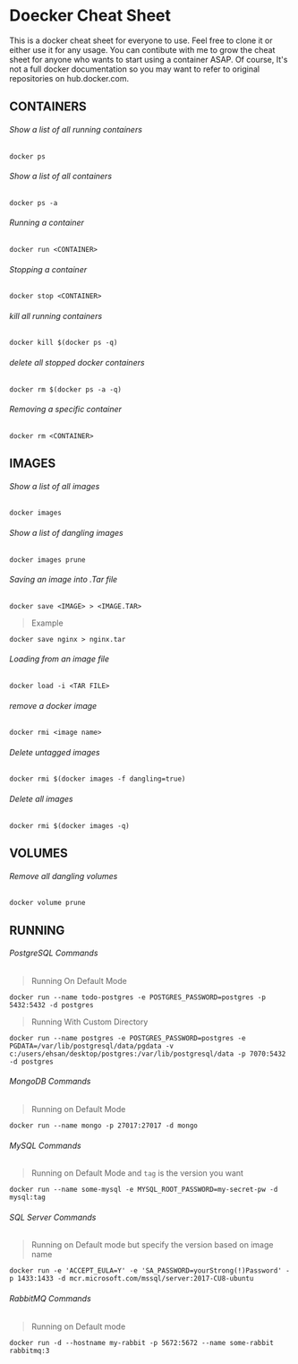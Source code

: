 # Doecker Cheat Sheet

This is a docker cheat sheet for everyone to use. Feel free to clone it or either use it for any usage.
You can contibute with me to grow the cheat sheet for anyone who wants to start using a container ASAP.
Of course, It's not a full docker documentation so you may want to refer to original repositories on hub.docker.com.

## CONTAINERS

###### Show a list of all running containers

```
docker ps
```

###### Show a list of all containers

```
docker ps -a
```

###### Running a container

```
docker run <CONTAINER>
```

###### Stopping a container

```
docker stop <CONTAINER>
```

###### kill all running containers

```
docker kill $(docker ps -q)
```

###### delete all stopped docker containers

```
docker rm $(docker ps -a -q)
```

###### Removing a specific container

```
docker rm <CONTAINER>
```

## IMAGES 

###### Show a list of all images

```
docker images
```

###### Show a list of dangling images

```
docker images prune
```

###### Saving an image into .Tar file

```
docker save <IMAGE> > <IMAGE.TAR>
```
>Example
```
docker save nginx > nginx.tar
```

###### Loading from an image file

```
docker load -i <TAR FILE>
```

###### remove a docker image

```
docker rmi <image name>
```

###### Delete untagged images

```
docker rmi $(docker images -f dangling=true)
```

###### Delete all images

```
docker rmi $(docker images -q)
```

## VOLUMES

###### Remove all dangling volumes

```
docker volume prune
```

## RUNNING

###### PostgreSQL Commands
>Running On Default Mode

```
docker run --name todo-postgres -e POSTGRES_PASSWORD=postgres -p 5432:5432 -d postgres
```

>Running With Custom Directory

```
docker run --name postgres -e POSTGRES_PASSWORD=postgres -e PGDATA=/var/lib/postgresql/data/pgdata -v c:/users/ehsan/desktop/postgres:/var/lib/postgresql/data -p 7070:5432 -d postgres
```

###### MongoDB Commands

>Running on Default Mode

```
docker run --name mongo -p 27017:27017 -d mongo 
```

###### MySQL Commands

>Running on Default Mode and `tag` is the version you want

```
docker run --name some-mysql -e MYSQL_ROOT_PASSWORD=my-secret-pw -d mysql:tag
```

###### SQL Server Commands

>Running on Default mode but specify the version based on image name

```
docker run -e 'ACCEPT_EULA=Y' -e 'SA_PASSWORD=yourStrong(!)Password' -p 1433:1433 -d mcr.microsoft.com/mssql/server:2017-CU8-ubuntu
```

###### RabbitMQ Commands

>Running on Default mode

```
docker run -d --hostname my-rabbit -p 5672:5672 --name some-rabbit rabbitmq:3
```
